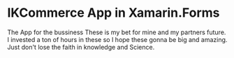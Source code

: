 # IKCommerce App in Xamarin.Forms
The App for the bussiness
These is my bet for mine and my partners future. I invested a ton of hours in these so I hope these gonna be big and amazing.
Just don't lose the faith in knowledge and Science.
